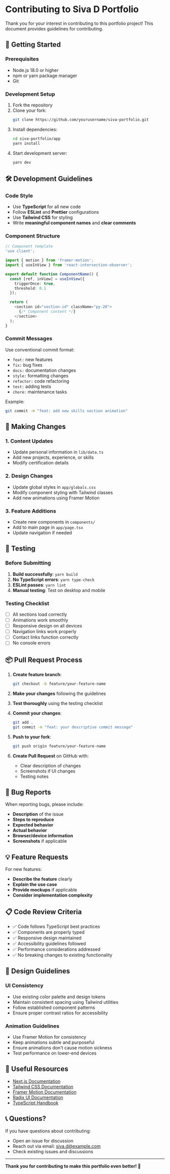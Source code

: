 
# Contributing to Siva D Portfolio

Thank you for your interest in contributing to this portfolio project! This document provides guidelines for contributing.

## 🚀 Getting Started

### Prerequisites
- Node.js 18.0 or higher
- npm or yarn package manager
- Git

### Development Setup
1. Fork the repository
2. Clone your fork:
   ```bash
   git clone https://github.com/yourusername/siva-portfolio.git
   ```
3. Install dependencies:
   ```bash
   cd siva-portfolio/app
   yarn install
   ```
4. Start development server:
   ```bash
   yarn dev
   ```

## 🛠️ Development Guidelines

### Code Style
- Use **TypeScript** for all new code
- Follow **ESLint** and **Prettier** configurations
- Use **Tailwind CSS** for styling
- Write **meaningful component names** and **clear comments**

### Component Structure
```typescript
// Component template
'use client';

import { motion } from 'framer-motion';
import { useInView } from 'react-intersection-observer';

export default function ComponentName() {
  const [ref, inView] = useInView({
    triggerOnce: true,
    threshold: 0.1
  });

  return (
    <section id="section-id" className="py-20">
      {/* Component content */}
    </section>
  );
}
```

### Commit Messages
Use conventional commit format:
- `feat:` new features
- `fix:` bug fixes
- `docs:` documentation changes
- `style:` formatting changes
- `refactor:` code refactoring
- `test:` adding tests
- `chore:` maintenance tasks

Example:
```bash
git commit -m "feat: add new skills section animation"
```

## 📝 Making Changes

### 1. Content Updates
- Update personal information in `lib/data.ts`
- Add new projects, experience, or skills
- Modify certification details

### 2. Design Changes
- Update global styles in `app/globals.css`
- Modify component styling with Tailwind classes
- Add new animations using Framer Motion

### 3. Feature Additions
- Create new components in `components/`
- Add to main page in `app/page.tsx`
- Update navigation if needed

## 🧪 Testing

### Before Submitting
1. **Build successfully**: `yarn build`
2. **No TypeScript errors**: `yarn type-check`
3. **ESLint passes**: `yarn lint`
4. **Manual testing**: Test on desktop and mobile

### Testing Checklist
- [ ] All sections load correctly
- [ ] Animations work smoothly
- [ ] Responsive design on all devices
- [ ] Navigation links work properly
- [ ] Contact links function correctly
- [ ] No console errors

## 📦 Pull Request Process

1. **Create feature branch**:
   ```bash
   git checkout -b feature/your-feature-name
   ```

2. **Make your changes** following the guidelines

3. **Test thoroughly** using the testing checklist

4. **Commit your changes**:
   ```bash
   git add .
   git commit -m "feat: your descriptive commit message"
   ```

5. **Push to your fork**:
   ```bash
   git push origin feature/your-feature-name
   ```

6. **Create Pull Request** on GitHub with:
   - Clear description of changes
   - Screenshots if UI changes
   - Testing notes

## 🐛 Bug Reports

When reporting bugs, please include:
- **Description** of the issue
- **Steps to reproduce**
- **Expected behavior**
- **Actual behavior**
- **Browser/device information**
- **Screenshots** if applicable

## 💡 Feature Requests

For new features:
- **Describe the feature** clearly
- **Explain the use case**
- **Provide mockups** if applicable
- **Consider implementation complexity**

## 📋 Code Review Criteria

- ✅ Code follows TypeScript best practices
- ✅ Components are properly typed
- ✅ Responsive design maintained
- ✅ Accessibility guidelines followed
- ✅ Performance considerations addressed
- ✅ No breaking changes to existing functionality

## 🎨 Design Guidelines

### UI Consistency
- Use existing color palette and design tokens
- Maintain consistent spacing using Tailwind utilities
- Follow established component patterns
- Ensure proper contrast ratios for accessibility

### Animation Guidelines
- Use Framer Motion for consistency
- Keep animations subtle and purposeful
- Ensure animations don't cause motion sickness
- Test performance on lower-end devices

## 🔗 Useful Resources

- [Next.js Documentation](https://nextjs.org/docs)
- [Tailwind CSS Documentation](https://tailwindcss.com/docs)
- [Framer Motion Documentation](https://www.framer.com/motion/)
- [Radix UI Documentation](https://www.radix-ui.com/)
- [TypeScript Handbook](https://www.typescriptlang.org/docs/)

## 📞 Questions?

If you have questions about contributing:
- Open an issue for discussion
- Reach out via email: siva.d@example.com
- Check existing issues and discussions

---

**Thank you for contributing to make this portfolio even better! 🙏**
